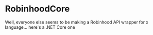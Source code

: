# RobinhoodCore
Well, everyone else seems to be making a Robinhood API wrapper for x language... here's a .NET Core one
